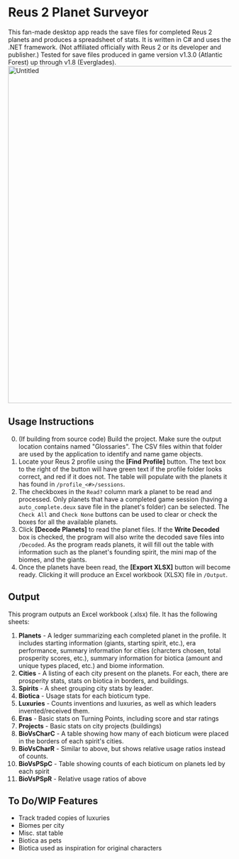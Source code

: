 # Reus 2 Planet Surveyor
This fan-made desktop app reads the save files for completed Reus 2 planets and produces a spreadsheet of stats. It is written in C# and uses the .NET framework.
(Not affiliated officially with Reus 2 or its developer and publisher.) Tested for save files produced in game version v1.3.0 (Atlantic Forest) up through v1.8 (Everglades).
<img width="1127" height="760" alt="Untitled" src="https://github.com/user-attachments/assets/7e91a1a6-2e5f-4d4d-888f-9a923a390b8d" />
## Usage Instructions
0. (If building from source code) Build the project. Make sure the output location contains named "Glossaries". The CSV files within that folder are used by the application to identify and name game objects.
1. Locate your Reus 2 profile using the **\[Find Profile\]** button. The text box to the right of the button will have green text if the profile folder looks correct, and red if it does not. The table will populate with the planets it has found in `/profile_<#>/sessions`.
2. The checkboxes in the `Read?` column mark a planet to be read and processed. Only planets that have a completed game session (having a `auto_complete.deux` save file in the planet's folder) can be selected. The `Check All` and `Check None` buttons can be used to clear or check the boxes for all the available planets.
3. Click **\[Decode Planets\]** to read the planet files. If the **Write Decoded** box is checked, the program will also write the decoded save files into `/Decoded`. As the program reads planets, it will fill out the table with information such as the planet's founding spirit, the mini map of the biomes, and the giants.
4. Once the planets have been read, the **\[Export XLSX\]** button will become ready. Clicking it will produce an Excel workbook (XLSX) file in `/Output`.
## Output
This program outputs an Excel workbook (.xlsx) file. It has the following sheets:
1. **Planets** - A ledger summarizing each completed planet in the profile. It includes starting information (giants, starting spirit, etc.), era performance, summary information for cities (charcters chosen, total prosperity scores, etc.), summary information for biotica (amount and unique types placed, etc.) and biome information.
2. **Cities** - A listing of each city present on the planets. For each, there are prosperity stats, stats on biotica in borders, and buildings.
3. **Spirits** - A sheet grouping city stats by leader.
4. **Biotica** - Usage stats for each bioticum type.
5. **Luxuries** - Counts inventions and luxuries, as well as which leaders invented/received them.
6. **Eras** - Basic stats on Turning Points, including score and star ratings
7. **Projects** - Basic stats on city projects (buildings)
8. **BioVsCharC** - A table showing how many of each bioticum were placed in the borders of each spirit's cities.
9. **BioVsCharR** - Similar to above, but shows relative usage ratios instead of counts. 
10. **BioVsPSpC** - Table showing counts of each bioticum on planets led by each spirit
11. **BioVsPSpR** - Relative usage ratios of above
## To Do/WIP Features
* Track traded copies of luxuries
* Biomes per city
* Misc. stat table
 * Biotica as pets
 * Biotica used as inspiration for original characters
